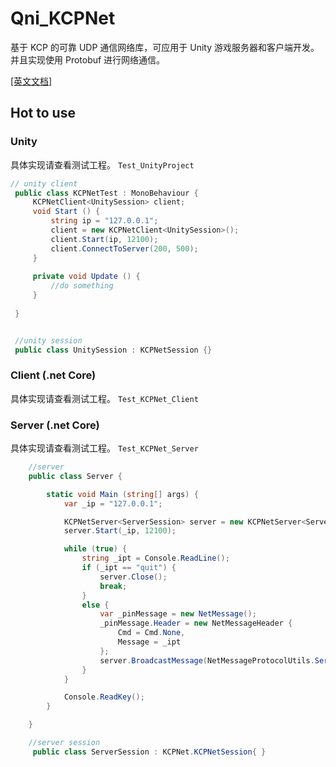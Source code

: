 # Qni_KCPNet
基于 KCP 的可靠 UDP 通信网络库，可应用于 Unity 游戏服务器和客户端开发。并且实现使用 Protobuf 进行网络通信。

[[英文文档]](./README.md)

## Hot to use

### Unity
具体实现请查看测试工程。 `Test_UnityProject`

   ```cs
   // unity client
    public class KCPNetTest : MonoBehaviour {
        KCPNetClient<UnitySession> client;
        void Start () {
            string ip = "127.0.0.1";
            client = new KCPNetClient<UnitySession>();
            client.Start(ip, 12100);
            client.ConnectToServer(200, 500);
        }
        
        private void Update () {
            //do something
        }
         
    }


    //unity session
    public class UnitySession : KCPNetSession {}
   ```



### Client (.net Core)

具体实现请查看测试工程。 `Test_KCPNet_Client`


### Server (.net Core)
具体实现请查看测试工程。 `Test_KCPNet_Server`

```cs
    //server
    public class Server {

        static void Main (string[] args) {
            var _ip = "127.0.0.1";

            KCPNetServer<ServerSession> server = new KCPNetServer<ServerSession>();
            server.Start(_ip, 12100);

            while (true) {
                string _ipt = Console.ReadLine();
                if (_ipt == "quit") {
                    server.Close();
                    break;
                }
                else {
                    var _pinMessage = new NetMessage();
                    _pinMessage.Header = new NetMessageHeader {
                        Cmd = Cmd.None,
                        Message = _ipt
                    };
                    server.BroadcastMessage(NetMessageProtocolUtils.Serialize(_pinMessage));
                }
            }

            Console.ReadKey();
        }

    }

    //server session
     public class ServerSession : KCPNet.KCPNetSession{ }
```